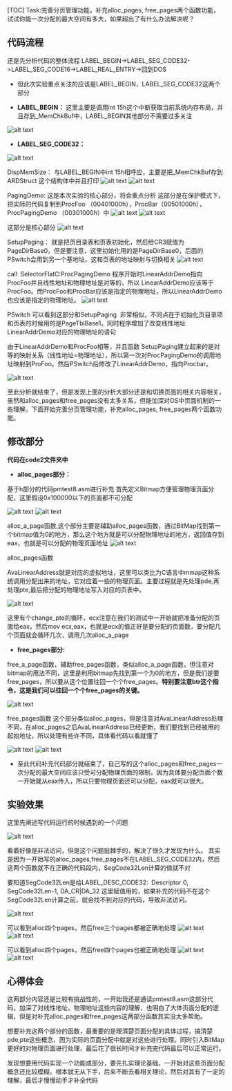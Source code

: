 [TOC]
Task:完善分页管理功能，补充alloc_pages, free_pages两个函数功能，试试你能一次分配的最大空间有多大，如果超出了有什么办法解决呢？

## 代码流程
还是先分析代码的整体流程
LABEL_BEGIN->LABEL_SEG_CODE32->LABEL_SEG_CODE16->LABEL_REAL_ENTRY->回到DOS

* 但此次实验重点关注的应该是LABEL_BEGIN，LABEL_SEG_CODE32这两个部分

* **LABEL_BEGIN：**
这里主要是调用int 15h这个中断获取当前系统内存布局，并且存到_MemChkBuf中，LABEL_BEGIN其他部分不需要过多关注

![alt text](image-11.png) 

* **LABEL_SEG_CODE32：**

![alt text](image-12.png)

DispMemSize：
与LABEL_BEGIN中int 15h相呼应，主要是把_MemChkBuf存到ARDStruct
这个结构体中并且打印 ![alt text](image-13.png) ![alt text](image-14.png)

PagingDemo:
这是本次实验的核心部分，将会重点分析
这部分是在保护模式下，把实际的代码复制到ProcFoo （00401000h），ProcBar（00501000h），ProcPagingDemo （00301000h）中
![alt text](image-15.png) ![alt text](image-16.png)

这部分是核心部分 ![alt text](image-17.png)

SetupPaging：
就是把页目录表和页表初始化，然后给CR3赋值为PageDirBase0。但是要注意，这里初始化用的是PageDirBase0，后面的PSwitch会用到另一个基地址，这和页表的地址映射与切换相关
![alt text](image-18.png)


call  SelectorFlatC:ProcPagingDemo
程序开始时LinearAddrDemo指向ProcFoo并且线性地址和物理地址是对等的，所以 LinearAddrDemo应该等于ProcFoo。而ProcFoo和ProcBar应该是指定的物理地址，所以LinearAddrDemo也应该是指定的物理地址。
![alt text](image-19.png)

PSwitch
可以看到这部分和SetupPaging  非常相似，不同点在于初始化页目录项和页表的时候用的是PageTblBase1。同时程序增加了改变线性地址LinearAddrDemo对应的物理地址的语句

由于LinearAddrDemo和ProcFoo相等，并且函数 SetupPaging建立起来的是对等的映射关系（线性地址=物理地址），所以第一次对ProcPagingDemo的调用地址映射到ProFoo。然后PSwitch后修改了LinearAddrDemo，指向Procbar。

![alt text](image-20.png)

至此分析就结束了，但是发现上面的分析大部分还是和切换页面的相关内容相关，虽然和alloc_pages和free_pages没有太多关系，但能加深对OS中页面机制的一些理解。下面开始完善分页管理功能，补充alloc_pages, free_pages两个函数功能。


## 修改部分
**代码在code2文件夹中**

* **alloc_pages部分：**

基于h部分的代码pmtest8.asm进行补充
首先定义Bitmap方便管理物理页面分配，这里假设0x100000以下的页面都不可分配

![alt text](image-21.png) ![alt text](image-22.png)

alloc_a_page函数,这个部分主要是辅助alloc_pages函数，通过BitMap找到第一个bitmap值为0的地方，那么这个地方就是可以分配物理地址的地方，返回值存到eax，也就是可以分配的物理页面地址 
![alt text](image-23.png)


alloc_pages函数

AvaLinearAddress就是对应的虚拟地址，这里可以类比为C语言中mmap这种系统调用分配出来的地址，它对应着一些的物理页面。主要过程就是先处理pde,再处理pte,最后把分配的物理地址写入对应的页表中。

![alt text](image-24.png)

这里有个change_pte的循环，ecx注意在我们的测试中一开始就把准备分配的页面给eax，然后mov ecx,eax，也就是ecx的值正好是要分配的页面数，要分配几个页面就会循环几次，调用几次alloc_a_page


* **free_pages部分:**

free_a_page函数，辅助free_pages函数，类似alloc_a_page函数，但注意对bitmap的用法不同，这里是利用bitmap先找到第一个为0的地方，但是我们是要free_pages，所以要从这个位置往回一个个free_pages。**特别要注意btr这个指令，这是我们可以往回一个个free_pages的关键。**

![alt text](image-25.png)

free_pages函数
这个部分类似alloc_pages，但是注意对AvaLinearAddress处理不同，在alloc_pages之后AvaLinearAddress已经更新，我们要找到已经被用的起始地址，所以处理有些许不同，具体看代码以看就懂了

![alt text](image-26.png) ![alt text](image-27.png)

* 至此代码补充代码部分就结束了，自己写的这个alloc_pages和free_pages一次分配的最大空间应该只受可分配物理页面的限制，因为具体要分配页面个数一开始就从eax传入，所以只要物理页面还可以分配，eax就可以很大。


## 实验效果
这里先阐述写代码运行的时候遇到的一个问题

![alt text](image-28.png)

看着好像是非法访问，但是这个问题挺棘手的，解决了很久才发现为什么。
其实是因为一开始写的alloc_pages,free_pages不在LABEL_SEG_CODE32内，然后这两个函数就不在正确的代码段内，SegCode32Len计算的值就不对

要知道SegCode32Len是给LABEL_DESC_CODE32:  Descriptor 0, SegCode32Len-1, DA_CR|DA_32  这里赋值用的，如果补充的代码不在这个SegCode32Len计算之前，就会找不到对应的代码，导致非法访问。

![alt text](image-29.png) 

可以看到alloc四个pages，然后free三个pages都被正确地处理
![alt text](image-30.png) ![alt text](image-31.png)


可以看到alloc四个pages，然后free四个pages也被正确地处理
![alt text](image-32.png) ![alt text](image-33.png)

## 心得体会
这两部分内容还是比较有挑战性的，一开始我还是通读pmtest8.asm这部分代码，加深了对线性地址，物理地址这些内容的理解，也明白了大体页面分配的逻辑，但是对补充alloc_pages和free_pages这两部分函数其实没太多帮助。

想要补充这两个部分的函数，最重要的是理清楚页面分配的具体过程，搞清楚pde,pte这些概念，因为实际的页面分配中就是对这些进行处理。同时引入BitMap更好的对物理页面进行处理，最后花了很长时间才补充完代码最后可以正常运行。

发现想要用代码实现一个功能或部分，要先扎实理论基础，一开始对这些页面分配概念还比较模糊，根本就无从下手，后来不断去看相关理论，然后对其有了一定的理解，最后才慢慢动手才补全代码

